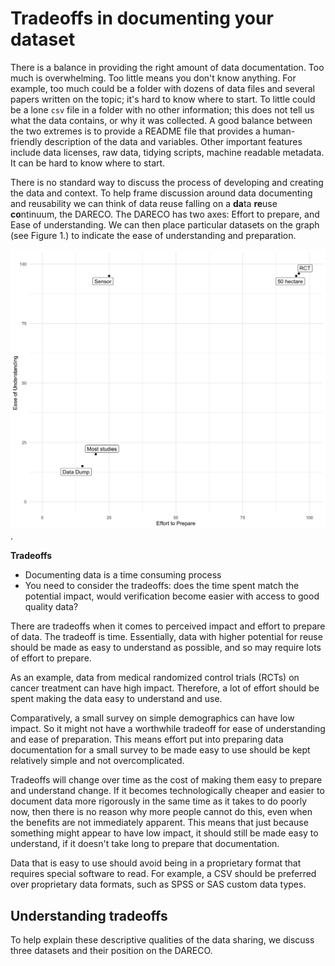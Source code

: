 
# Tradeoffs in documenting your dataset

There is a balance in providing the right amount of data documentation. Too much is overwhelming. Too little means you don't know anything. For example, too much could be a folder with dozens of data files and several papers written on the topic; it's hard to know where to start. To little could be a lone `csv` file in a folder with no other information; this does not tell us what the data contains, or why it was collected. A good balance between the two extremes is to provide a README file that provides a human-friendly description of the data and variables. Other important features include data licenses, raw data, tidying scripts, machine readable metadata. It can be hard to know where to start.

There is no standard way to discuss the process of developing and creating the data and context. To help frame discussion around data documenting and reusability we can think of data reuse falling on a **da**ta **re**use **co**ntinuum, the DARECO. The DARECO has two axes: Effort to prepare, and Ease of understanding. We can then place particular datasets on the graph (see Figure 1.) to indicate the ease of understanding and preparation.

![An illustration of the continuum from only data, to data + readme + machine readable code + full instruction set](figures/fig-effort-understanding.png).

**Tradeoffs**

* Documenting data is a time consuming process
* You need to consider the tradeoffs: does the time spent match the potential impact, would verification become easier with access to good quality data?

There are tradeoffs when it comes to perceived impact and effort to prepare of data. The tradeoff is time. Essentially, data with higher potential for reuse should be made as easy to understand as possible, and so may require lots of effort to prepare.

As an example, data from medical randomized control trials (RCTs) on cancer treatment can have high impact. Therefore, a lot of effort should be spent making the data easy to understand and use.

Comparatively, a small survey on simple demographics can have low impact. So it might not have a worthwhile tradeoff for ease of understanding and ease of preparation. This means effort put into preparing data documentation for a small survey to be made easy to use should be kept relatively simple and not overcomplicated.

Tradeoffs will change over time as the cost of making them easy to prepare and understand change. If it becomes technologically cheaper and easier to document data more rigorously in the same time as it takes to do poorly now, then there is no reason why more people cannot do this, even when the benefits are not immediately apparent. This means that just because something might appear to have low impact, it should still be made easy to understand, if it doesn't take long to prepare that documentation.

Data that is easy to use should avoid being in a proprietary format that requires special software to read. For example, a CSV should be preferred over proprietary data formats, such as SPSS or SAS custom data types.

## Understanding tradeoffs

To help explain these descriptive qualities of the data sharing, we discuss three datasets and their position on the DARECO.